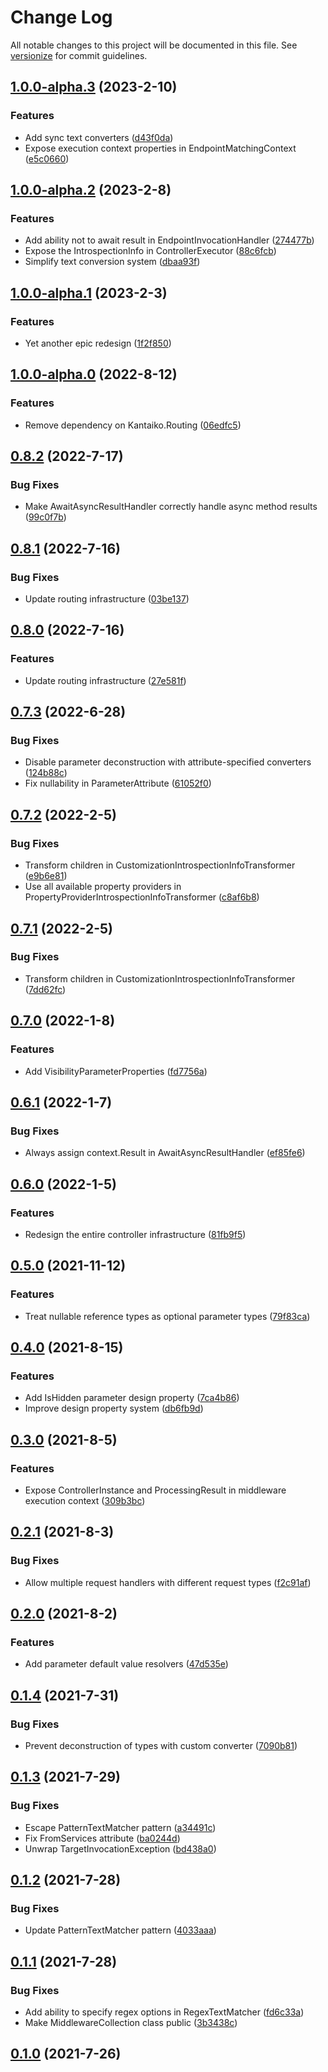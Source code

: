 # Change Log

All notable changes to this project will be documented in this file. See [versionize](https://github.com/saintedlama/versionize) for commit guidelines.

<a name="1.0.0-alpha.3"></a>
## [1.0.0-alpha.3](https://www.github.com/Kantaiko/Controllers/releases/tag/v1.0.0-alpha.3) (2023-2-10)

### Features

* Add sync text converters ([d43f0da](https://www.github.com/Kantaiko/Controllers/commit/d43f0da6bb8acb01b05967af8ad480f803e1b5dc))
* Expose execution context properties in EndpointMatchingContext ([e5c0660](https://www.github.com/Kantaiko/Controllers/commit/e5c066064f78a974b4bda5efbb2dd78987fde984))

<a name="1.0.0-alpha.2"></a>
## [1.0.0-alpha.2](https://www.github.com/Kantaiko/Controllers/releases/tag/v1.0.0-alpha.2) (2023-2-8)

### Features

* Add ability not to await result in EndpointInvocationHandler ([274477b](https://www.github.com/Kantaiko/Controllers/commit/274477bb0c5fd52b2a12a3458c11352ecf4bdff1))
* Expose the IntrospectionInfo in ControllerExecutor ([88c6fcb](https://www.github.com/Kantaiko/Controllers/commit/88c6fcb8728d14b0d26d21ec42ca70c93342f92d))
* Simplify text conversion system ([dbaa93f](https://www.github.com/Kantaiko/Controllers/commit/dbaa93ffd29c5f636a658d5a76049e0b3b2c349a))

<a name="1.0.0-alpha.1"></a>
## [1.0.0-alpha.1](https://www.github.com/Kantaiko/Controllers/releases/tag/v1.0.0-alpha.1) (2023-2-3)

### Features

* Yet another epic redesign ([1f2f850](https://www.github.com/Kantaiko/Controllers/commit/1f2f8503b35b7bf634704c8d355786f7175aa6d1))

<a name="1.0.0-alpha.0"></a>
## [1.0.0-alpha.0](https://www.github.com/Kantaiko/Controllers/releases/tag/v1.0.0-alpha.0) (2022-8-12)

### Features

* Remove dependency on Kantaiko.Routing ([06edfc5](https://www.github.com/Kantaiko/Controllers/commit/06edfc51d41bbfba81399206e9932e72f38a3607))

<a name="0.8.2"></a>
## [0.8.2](https://www.github.com/Kantaiko/Controllers/releases/tag/v0.8.2) (2022-7-17)

### Bug Fixes

* Make AwaitAsyncResultHandler correctly handle async method results ([99c0f7b](https://www.github.com/Kantaiko/Controllers/commit/99c0f7ba732c93e6c4c758586796f2ee3728c8c7))

<a name="0.8.1"></a>
## [0.8.1](https://www.github.com/Kantaiko/Controllers/releases/tag/v0.8.1) (2022-7-16)

### Bug Fixes

* Update routing infrastructure ([03be137](https://www.github.com/Kantaiko/Controllers/commit/03be13781c862622b7bbbd9fa59ef0d77e914562))

<a name="0.8.0"></a>
## [0.8.0](https://www.github.com/Kantaiko/Controllers/releases/tag/v0.8.0) (2022-7-16)

### Features

* Update routing infrastructure ([27e581f](https://www.github.com/Kantaiko/Controllers/commit/27e581f508b4767750107d965c0a026ca0389d8d))

<a name="0.7.3"></a>
## [0.7.3](https://www.github.com/Kantaiko/Controllers/releases/tag/v0.7.3) (2022-6-28)

### Bug Fixes

* Disable parameter deconstruction with attribute-specified converters ([124b88c](https://www.github.com/Kantaiko/Controllers/commit/124b88c29a0ba17dc4ff73596d5dce35244102da))
* Fix nullability in ParameterAttribute ([61052f0](https://www.github.com/Kantaiko/Controllers/commit/61052f07b093736fc816d569cc430c5b53250ab2))

<a name="0.7.2"></a>
## [0.7.2](https://www.github.com/Kantaiko/Controllers/releases/tag/v0.7.2) (2022-2-5)

### Bug Fixes

* Transform children in CustomizationIntrospectionInfoTransformer ([e9b6e81](https://www.github.com/Kantaiko/Controllers/commit/e9b6e81dcb484bcd0d3324894bda380115c1b1dc))
* Use all available property providers in PropertyProviderIntrospectionInfoTransformer ([c8af6b8](https://www.github.com/Kantaiko/Controllers/commit/c8af6b818fdabe5f6cc5310b59ef5abf8428d2df))

<a name="0.7.1"></a>
## [0.7.1](https://www.github.com/Kantaiko/Controllers/releases/tag/v0.7.1) (2022-2-5)

### Bug Fixes

* Transform children in CustomizationIntrospectionInfoTransformer ([7dd62fc](https://www.github.com/Kantaiko/Controllers/commit/7dd62fc8e6c31fbc941933cdfd4c89255a52b79f))

<a name="0.7.0"></a>
## [0.7.0](https://www.github.com/Kantaiko/Controllers/releases/tag/v0.7.0) (2022-1-8)

### Features

* Add VisibilityParameterProperties ([fd7756a](https://www.github.com/Kantaiko/Controllers/commit/fd7756a72a8d0c7fec590e049a6a911c4971da04))

<a name="0.6.1"></a>
## [0.6.1](https://www.github.com/Kantaiko/Controllers/releases/tag/v0.6.1) (2022-1-7)

### Bug Fixes

* Always assign context.Result in AwaitAsyncResultHandler ([ef85fe6](https://www.github.com/Kantaiko/Controllers/commit/ef85fe6a0d992b31644cc89b4b41633ddb5f5e41))

<a name="0.6.0"></a>
## [0.6.0](https://www.github.com/Kantaiko/Controllers/releases/tag/v0.6.0) (2022-1-5)

### Features

* Redesign the entire controller infrastructure ([81fb9f5](https://www.github.com/Kantaiko/Controllers/commit/81fb9f50e3036efc7a939564834e753bd97c746c))

<a name="0.5.0"></a>
## [0.5.0](https://www.github.com/Kantaiko/Controllers/releases/tag/v0.5.0) (2021-11-12)

### Features

* Treat nullable reference types as optional parameter types ([79f83ca](https://www.github.com/Kantaiko/Controllers/commit/79f83ca7fa7c764cc1ff31b66fecd778e467903f))

<a name="0.4.0"></a>
## [0.4.0](https://www.github.com/Kantaiko/Controllers/releases/tag/v0.4.0) (2021-8-15)

### Features

* Add IsHidden parameter design property ([7ca4b86](https://www.github.com/Kantaiko/Controllers/commit/7ca4b86bf920dfa6a81c7e5de6acf31d64fb20de))
* Improve design property system ([db6fb9d](https://www.github.com/Kantaiko/Controllers/commit/db6fb9d3865e955a8178d03fe18241616562a6db))

<a name="0.3.0"></a>
## [0.3.0](https://www.github.com/Kantaiko/Controllers/releases/tag/v0.3.0) (2021-8-5)

### Features

* Expose ControllerInstance and ProcessingResult in middleware execution context ([309b3bc](https://www.github.com/Kantaiko/Controllers/commit/309b3bcfd7295173631cbc88003f0b39f479c133))

<a name="0.2.1"></a>
## [0.2.1](https://www.github.com/Kantaiko/Controllers/releases/tag/v0.2.1) (2021-8-3)

### Bug Fixes

* Allow multiple request handlers with different request types ([f2c91af](https://www.github.com/Kantaiko/Controllers/commit/f2c91af94664b398fd795d821aee838d7c2e1e08))

<a name="0.2.0"></a>
## [0.2.0](https://www.github.com/Kantaiko/Controllers/releases/tag/v0.2.0) (2021-8-2)

### Features

* Add parameter default value resolvers ([47d535e](https://www.github.com/Kantaiko/Controllers/commit/47d535e62f13e78f556d8a930ffbcb674e71b8c8))

<a name="0.1.4"></a>
## [0.1.4](https://www.github.com/Kantaiko/Controllers/releases/tag/v0.1.4) (2021-7-31)

### Bug Fixes

* Prevent deconstruction of types with custom converter ([7090b81](https://www.github.com/Kantaiko/Controllers/commit/7090b81efc1fc49f9086ff9ce055473afb2cd6e2))

<a name="0.1.3"></a>
## [0.1.3](https://www.github.com/Kantaiko/Controllers/releases/tag/v0.1.3) (2021-7-29)

### Bug Fixes

* Escape PatternTextMatcher pattern ([a34491c](https://www.github.com/Kantaiko/Controllers/commit/a34491c0aef9510a4a811a7c54be3b7c52e74920))
* Fix FromServices attribute ([ba0244d](https://www.github.com/Kantaiko/Controllers/commit/ba0244d3ce17d72456e37bfd85e78bf873ab834a))
* Unwrap TargetInvocationException ([bd438a0](https://www.github.com/Kantaiko/Controllers/commit/bd438a0bbd7d5d8b02bff502aca183c5b5dd7305))

<a name="0.1.2"></a>
## [0.1.2](https://www.github.com/Kantaiko/Controllers/releases/tag/v0.1.2) (2021-7-28)

### Bug Fixes

* Update PatternTextMatcher pattern ([4033aaa](https://www.github.com/Kantaiko/Controllers/commit/4033aaaa855754917db63e027ed0da0de09e8aab))

<a name="0.1.1"></a>
## [0.1.1](https://www.github.com/Kantaiko/Controllers/releases/tag/v0.1.1) (2021-7-28)

### Bug Fixes

* Add ability to specify regex options in RegexTextMatcher ([fd6c33a](https://www.github.com/Kantaiko/Controllers/commit/fd6c33a6807314eabbdc8ab8510bd3cd5b92f9ae))
* Make MiddlewareCollection class public ([3b3438c](https://www.github.com/Kantaiko/Controllers/commit/3b3438c8ceffa7d26c9d3129cceaa953ca933be2))

<a name="0.1.0"></a>
## [0.1.0](https://www.github.com/Kantaiko/Controllers/releases/tag/v0.1.0) (2021-7-26)

